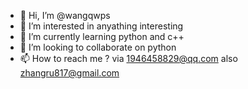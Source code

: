- 👋 Hi, I’m @wangqwps
- 👀 I’m interested in anyathing interesting 
- 🌱 I’m currently learning python and c++
- 💞️ I’m looking to collaborate on python 
- 📫 How to reach me ? via 1946458829@qq.com also zhangru817@gmail.com
<!---
wangqwps/wangqwps is a ✨ special ✨ repository because its `README.md` (this file) appears on your GitHub profile.
You can click the Preview link to take a look at your changes.
--->
